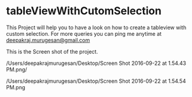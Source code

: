 # tableViewWithCutomSelection
This Project will help you to have a look on how to create a tableview with custom selection. For more queries you can ping me anytime at deepakraj.murugesan@gmail.com

This is the Screen shot of the project.

/Users/deepakrajmurugesan/Desktop/Screen Shot 2016-09-22 at 1.54.43 PM.png/


/Users/deepakrajmurugesan/Desktop/Screen Shot 2016-09-22 at 1.54.54 PM.png
